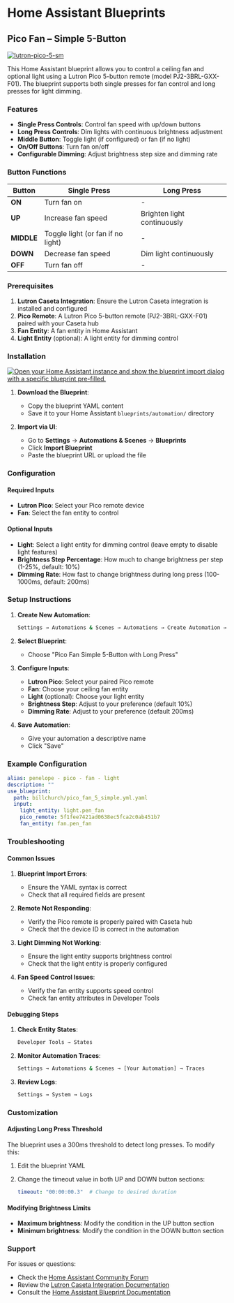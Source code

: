 # Home Assistant Blueprints
## Pico Fan – Simple 5-Button

<a href="https://github.com/user-attachments/assets/a84b5c26-0ceb-466c-8867-16a8ad78388e" target="_blank" rel="noopener noreferrer">
  <img src="https://github.com/user-attachments/assets/cf32fe42-f5b9-4c31-a494-aec0eef93773"
       alt="lutron-pico-5-sm" />
</a>

This Home Assistant blueprint allows you to control a ceiling fan and optional light using a Lutron Pico 5-button remote (model PJ2-3BRL-GXX-F01). The blueprint supports both single presses for fan control and long presses for light dimming.

### Features

- **Single Press Controls**: Control fan speed with up/down buttons
- **Long Press Controls**: Dim lights with continuous brightness adjustment
- **Middle Button**: Toggle light (if configured) or fan (if no light)
- **On/Off Buttons**: Turn fan on/off
- **Configurable Dimming**: Adjust brightness step size and dimming rate

### Button Functions

| Button | Single Press | Long Press |
|--------|-------------|------------|
| **ON** | Turn fan on | - |
| **UP** | Increase fan speed | Brighten light continuously |
| **MIDDLE** | Toggle light (or fan if no light) | - |
| **DOWN** | Decrease fan speed | Dim light continuously |
| **OFF** | Turn fan off | - |

### Prerequisites

1. **Lutron Caseta Integration**: Ensure the Lutron Caseta integration is installed and configured
2. **Pico Remote**: A Lutron Pico 5-button remote (PJ2-3BRL-GXX-F01) paired with your Caseta hub
3. **Fan Entity**: A fan entity in Home Assistant
4. **Light Entity** (optional): A light entity for dimming control

### Installation

[![Open your Home Assistant instance and show the blueprint import dialog with a specific blueprint pre-filled.](https://my.home-assistant.io/badges/blueprint_import.svg)](https://my.home-assistant.io/redirect/blueprint_import/?blueprint_url=https%3A%2F%2Fraw.githubusercontent.com%2Fbillchurch%2Fblueprints%2Frefs%2Fheads%2Fmain%2Fpico_fan_5_simple.yml)

1. **Download the Blueprint**:
   - Copy the blueprint YAML content
   - Save it to your Home Assistant `blueprints/automation/` directory

2. **Import via UI**:
   - Go to **Settings** → **Automations & Scenes** → **Blueprints**
   - Click **Import Blueprint**
   - Paste the blueprint URL or upload the file

### Configuration

#### Required Inputs

- **Lutron Pico**: Select your Pico remote device
- **Fan**: Select the fan entity to control

#### Optional Inputs

- **Light**: Select a light entity for dimming control (leave empty to disable light features)
- **Brightness Step Percentage**: How much to change brightness per step (1-25%, default: 10%)
- **Dimming Rate**: How fast to change brightness during long press (100-1000ms, default: 200ms)

### Setup Instructions

1. **Create New Automation**:

   ```bash
   Settings → Automations & Scenes → Automations → Create Automation → Use Blueprint
   ```

2. **Select Blueprint**:
   - Choose "Pico Fan Simple 5-Button with Long Press"

3. **Configure Inputs**:
   - **Lutron Pico**: Select your paired Pico remote
   - **Fan**: Choose your ceiling fan entity
   - **Light** (optional): Choose your light entity
   - **Brightness Step**: Adjust to your preference (default 10%)
   - **Dimming Rate**: Adjust to your preference (default 200ms)

4. **Save Automation**:
   - Give your automation a descriptive name
   - Click "Save"

### Example Configuration

```yaml
alias: penelope - pico - fan - light
description: ""
use_blueprint:
  path: billchurch/pico_fan_5_simple.yml.yaml
  input:
    light_entity: light.pen_fan
    pico_remote: 5f1fee7421ad0638ec5fca2c0ab451b7
    fan_entity: fan.pen_fan
```

### Troubleshooting

#### Common Issues

1. **Blueprint Import Errors**:
   - Ensure the YAML syntax is correct
   - Check that all required fields are present

2. **Remote Not Responding**:
   - Verify the Pico remote is properly paired with Caseta hub
   - Check that the device ID is correct in the automation

3. **Light Dimming Not Working**:
   - Ensure the light entity supports brightness control
   - Check that the light entity is properly configured

4. **Fan Speed Control Issues**:
   - Verify the fan entity supports speed control
   - Check fan entity attributes in Developer Tools

#### Debugging Steps

1. **Check Entity States**:

   ```bash
   Developer Tools → States
   ```

2. **Monitor Automation Traces**:

   ```bash
   Settings → Automations & Scenes → [Your Automation] → Traces
   ```

3. **Review Logs**:

   ```bash
   Settings → System → Logs
   ```

### Customization

#### Adjusting Long Press Threshold

The blueprint uses a 300ms threshold to detect long presses. To modify this:

1. Edit the blueprint YAML
2. Change the timeout value in both UP and DOWN button sections:

   ```yaml
   timeout: "00:00:00.3"  # Change to desired duration
   ```

#### Modifying Brightness Limits

- **Maximum brightness**: Modify the condition in the UP button section
- **Minimum brightness**: Modify the condition in the DOWN button section

### Support

For issues or questions:

- Check the [Home Assistant Community Forum](https://community.home-assistant.io/t/pico-fan-simple-5-button-remote-for-lutron-caseta-haiku-or-any-fan/901507)
- Review the [Lutron Caseta Integration Documentation](https://www.home-assistant.io/integrations/lutron_caseta/)
- Consult the [Home Assistant Blueprint Documentation](https://www.home-assistant.io/docs/blueprint/)
